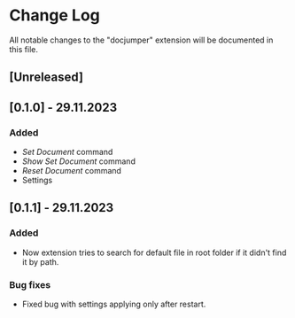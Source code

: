 # Change Log

All notable changes to the "docjumper" extension will be documented in this file.

## [Unreleased]

## [0.1.0] - 29.11.2023

### Added

- *Set Document* command
- *Show Set Document* command
- *Reset Document* command
- Settings

## [0.1.1] - 29.11.2023

### Added

- Now extension tries to search for default file in root folder if it didn't find it by path.

### Bug fixes

- Fixed bug with settings applying only after restart.